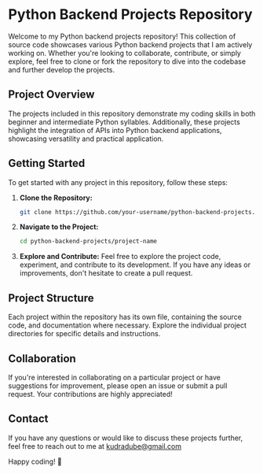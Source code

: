 # Python Backend Projects Repository

Welcome to my Python backend projects repository! This collection of source code showcases various Python backend projects that I am actively working on. Whether you're looking to collaborate, contribute, or simply explore, feel free to clone or fork the repository to dive into the codebase and further develop the projects.

## Project Overview

The projects included in this repository demonstrate my coding skills in both beginner and intermediate Python syllables. Additionally, these projects highlight the integration of APIs into Python backend applications, showcasing versatility and practical application.

## Getting Started

To get started with any project in this repository, follow these steps:

1. **Clone the Repository:**
   ```bash
   git clone https://github.com/your-username/python-backend-projects.git
   ```

2. **Navigate to the Project:**
   ```bash
   cd python-backend-projects/project-name
   ```

3. **Explore and Contribute:**
   Feel free to explore the project code, experiment, and contribute to its development. If you have any ideas or improvements, don't hesitate to create a pull request.

## Project Structure

Each project within the repository has its own file, containing the source code, and documentation where necessary. Explore the individual project directories for specific details and instructions.

## Collaboration

If you're interested in collaborating on a particular project or have suggestions for improvement, please open an issue or submit a pull request. Your contributions are highly appreciated!

## Contact

If you have any questions or would like to discuss these projects further, feel free to reach out to me at kudradube@gmail.com

Happy coding! 🚀
